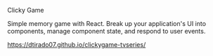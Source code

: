 Clicky Game

Simple memory game with React. Break up your application's UI into components, manage component state, and respond to user events.

https://dtirado07.github.io/clickygame-tvseries/

